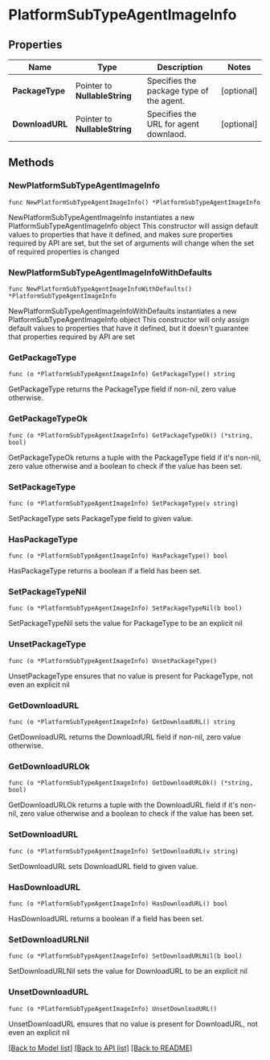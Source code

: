 # PlatformSubTypeAgentImageInfo

## Properties

Name | Type | Description | Notes
------------ | ------------- | ------------- | -------------
**PackageType** | Pointer to **NullableString** | Specifies the package type of the agent. | [optional] 
**DownloadURL** | Pointer to **NullableString** | Specifies the URL for agent downlaod. | [optional] 

## Methods

### NewPlatformSubTypeAgentImageInfo

`func NewPlatformSubTypeAgentImageInfo() *PlatformSubTypeAgentImageInfo`

NewPlatformSubTypeAgentImageInfo instantiates a new PlatformSubTypeAgentImageInfo object
This constructor will assign default values to properties that have it defined,
and makes sure properties required by API are set, but the set of arguments
will change when the set of required properties is changed

### NewPlatformSubTypeAgentImageInfoWithDefaults

`func NewPlatformSubTypeAgentImageInfoWithDefaults() *PlatformSubTypeAgentImageInfo`

NewPlatformSubTypeAgentImageInfoWithDefaults instantiates a new PlatformSubTypeAgentImageInfo object
This constructor will only assign default values to properties that have it defined,
but it doesn't guarantee that properties required by API are set

### GetPackageType

`func (o *PlatformSubTypeAgentImageInfo) GetPackageType() string`

GetPackageType returns the PackageType field if non-nil, zero value otherwise.

### GetPackageTypeOk

`func (o *PlatformSubTypeAgentImageInfo) GetPackageTypeOk() (*string, bool)`

GetPackageTypeOk returns a tuple with the PackageType field if it's non-nil, zero value otherwise
and a boolean to check if the value has been set.

### SetPackageType

`func (o *PlatformSubTypeAgentImageInfo) SetPackageType(v string)`

SetPackageType sets PackageType field to given value.

### HasPackageType

`func (o *PlatformSubTypeAgentImageInfo) HasPackageType() bool`

HasPackageType returns a boolean if a field has been set.

### SetPackageTypeNil

`func (o *PlatformSubTypeAgentImageInfo) SetPackageTypeNil(b bool)`

 SetPackageTypeNil sets the value for PackageType to be an explicit nil

### UnsetPackageType
`func (o *PlatformSubTypeAgentImageInfo) UnsetPackageType()`

UnsetPackageType ensures that no value is present for PackageType, not even an explicit nil
### GetDownloadURL

`func (o *PlatformSubTypeAgentImageInfo) GetDownloadURL() string`

GetDownloadURL returns the DownloadURL field if non-nil, zero value otherwise.

### GetDownloadURLOk

`func (o *PlatformSubTypeAgentImageInfo) GetDownloadURLOk() (*string, bool)`

GetDownloadURLOk returns a tuple with the DownloadURL field if it's non-nil, zero value otherwise
and a boolean to check if the value has been set.

### SetDownloadURL

`func (o *PlatformSubTypeAgentImageInfo) SetDownloadURL(v string)`

SetDownloadURL sets DownloadURL field to given value.

### HasDownloadURL

`func (o *PlatformSubTypeAgentImageInfo) HasDownloadURL() bool`

HasDownloadURL returns a boolean if a field has been set.

### SetDownloadURLNil

`func (o *PlatformSubTypeAgentImageInfo) SetDownloadURLNil(b bool)`

 SetDownloadURLNil sets the value for DownloadURL to be an explicit nil

### UnsetDownloadURL
`func (o *PlatformSubTypeAgentImageInfo) UnsetDownloadURL()`

UnsetDownloadURL ensures that no value is present for DownloadURL, not even an explicit nil

[[Back to Model list]](../README.md#documentation-for-models) [[Back to API list]](../README.md#documentation-for-api-endpoints) [[Back to README]](../README.md)


